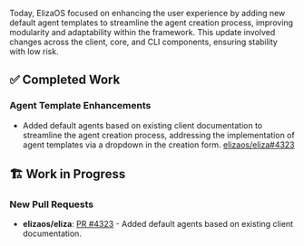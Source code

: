 Today, ElizaOS focused on enhancing the user experience by adding new default agent templates to streamline the agent creation process, improving modularity and adaptability within the framework. This update involved changes across the client, core, and CLI components, ensuring stability with low risk.

## ✅ Completed Work
### Agent Template Enhancements
- Added default agents based on existing client documentation to streamline the agent creation process, addressing the implementation of agent templates via a dropdown in the creation form. [elizaos/eliza#4323](https://github.com/elizaos/eliza/pull/4323)

## 🏗️ Work in Progress
### New Pull Requests
- **elizaos/eliza**: [PR #4323](https://github.com/elizaos/eliza/pull/4323) - Added default agents based on existing client documentation.